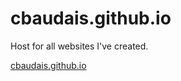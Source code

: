 # cbaudais.github.io

Host for all websites I've created.

[cbaudais.github.io](https://cbaudais.github.io/)

<!-- - **Portfolio:** <a href="https://christinabaudais.com/" target="_blank" rel="noopener noreferrer">christinabaudais.com</a>
  - Personal portfolio website, made using static site generator (SSG) Eleventy (11ty); coded in Nunjucks, Javascript, Node.js, HTML and CSS.
- **Sciences Mag Junior _(professional work)_:** <a href="https://lalibertesciencesmagjunior.ca/" target="_blank" rel="noopener noreferrer">lalibertesciencesmagjunior.ca</a>
  - Made in WordPress. Done as summer job at _Pop Communications_ in 2021.
- **Webstore. _(IMD1005_Web_Dev) Assignement 2_:** <a href="https://cbaudais.github.io/webstore/index.html" target="_blank" rel="noopener noreferrer">cbaudais.github.io/webstore</a>
  - Replica of a website coded from scratch, based on a given image for Web Development Course.
- **FineLineStudio: 5 Bay Learning _(IMD1004_Design_Processes) Adobe XD Prototype for client_:** <a href="https://xd.adobe.com/view/fc186b27-5ac8-41db-928f-51f2370d170f-a94b/?fullscreen" target="_blank" rel="noopener noreferrer">FineLineStudio: 5 Bay Learning Mockup</a> _(Group Project)_
  - Created prototype functionalities, and layouts of most pages <sub>(except Community and Store pages)</sub>.
- **Math tutorial website _(IMD1005_Web_dev)_:** <a href="https://cbaudais.github.io/freemath/Home.html" target="_blank" rel="noopener noreferrer">cbaudais.github.io/freemath</a> _(Group Project)_
  - _Group project, but have since tweaked some of the code styling myself._
  - Initially created subject content pages, contributed on general base design/layout.
  - Currently still no mobile support.
  - Home page parallax no longer supported. Pages may or may not display properly. -->
<!-- - <a href="https://warriorwildpaw.wixsite.com/wildyartsy" target="_blank">Wix Portfolio</a> <i>(for Algonquin College courses)</i> -->
<!-- - <a href="http://wildyartsy.myartsonline.com/website/home.html" target="_blank">Mini portfolio project</a> -->

